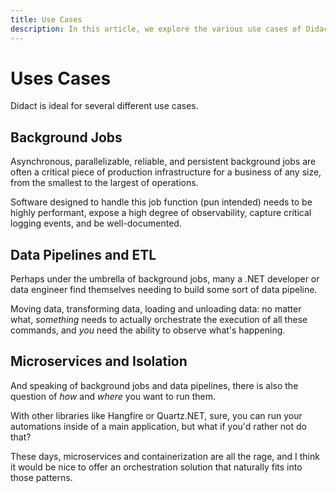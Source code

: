 ```yaml
---
title: Use Cases
description: In this article, we explore the various use cases of Didact as a .NET job orchestrator. In particular, we observe that Didact is perfectly built for background jobs, data pipelines, etl, and microservice adoption.
---
```


# Uses Cases

Didact is ideal for several different use cases.

## Background Jobs

Asynchronous, parallelizable, reliable, and persistent background jobs are often a critical piece of production infrastructure for a business of any size, from the smallest to the largest of operations.

Software designed to handle this job function (pun intended) needs to be highly performant, expose a high degree of observability, capture critical logging events, and be well-documented.

## Data Pipelines and ETL

Perhaps under the umbrella of background jobs, many a .NET developer or data engineer find themselves needing to build some sort of data pipeline.

Moving data, transforming data, loading and unloading data: no matter what, *something* needs to actually orchestrate the execution of all these commands, and *you* need the ability to observe what's happening.

## Microservices and Isolation

And speaking of background jobs and data pipelines, there is also the question of *how* and *where* you want to run them.

With other libraries like Hangfire or Quartz.NET, sure, you can run your automations inside of a main application, but what if you'd rather not do that?

These days, microservices and containerization are all the rage, and I think it would be nice to offer an orchestration solution that naturally fits into those patterns.